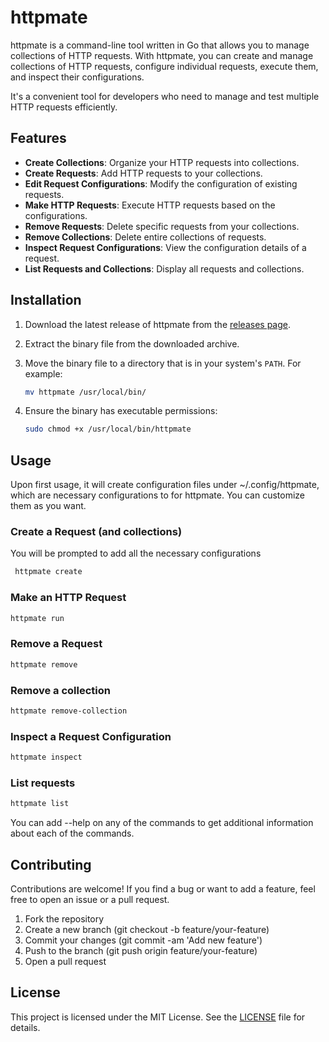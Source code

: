 # httpmate

httpmate is a command-line tool written in Go that allows you to manage 
collections of HTTP requests. With httpmate, you can create and manage 
collections of HTTP requests, configure individual requests, execute them, and 
inspect their configurations. 

It's a convenient tool for developers who need to manage and test multiple 
HTTP requests efficiently.

## Features

- **Create Collections**: Organize your HTTP requests into collections.
- **Create Requests**: Add HTTP requests to your collections.
- **Edit Request Configurations**: Modify the configuration of existing requests.
- **Make HTTP Requests**: Execute HTTP requests based on the configurations.
- **Remove Requests**: Delete specific requests from your collections.
- **Remove Collections**: Delete entire collections of requests.
- **Inspect Request Configurations**: View the configuration details of a request.
- **List Requests and Collections**: Display all requests and collections.

## Installation

1. Download the latest release of httpmate from the [releases page](https://github.com/joaocgduarte/httpmate/releases).

2. Extract the binary file from the downloaded archive.

3. Move the binary file to a directory that is in your system's `PATH`. For example:

    ```sh
    mv httpmate /usr/local/bin/
    ```

4. Ensure the binary has executable permissions:

    ```sh
    sudo chmod +x /usr/local/bin/httpmate
    ```

## Usage
Upon first usage, it will create configuration files under ~/.config/httpmate,
which are necessary configurations to for httpmate. You can customize them as
you want.

### Create a Request (and collections)
You will be prompted to add all the necessary configurations

```sh
 httpmate create 
```

### Make an HTTP Request
```sh
httpmate run
```

### Remove a Request
```sh
httpmate remove
```

### Remove a collection
```sh
httpmate remove-collection
```

### Inspect a Request Configuration
```sh
httpmate inspect
```

### List requests
```sh
httpmate list
```

You can add --help on any of the commands to get additional information about 
each of the commands.


## Contributing
Contributions are welcome! If you find a bug or want to add a feature, feel 
free to open an issue or a pull request.

1. Fork the repository
2. Create a new branch (git checkout -b feature/your-feature)
3. Commit your changes (git commit -am 'Add new feature')
4. Push to the branch (git push origin feature/your-feature)
5. Open a pull request

## License
This project is licensed under the MIT License. See the [LICENSE](LICENSE) file for details.
